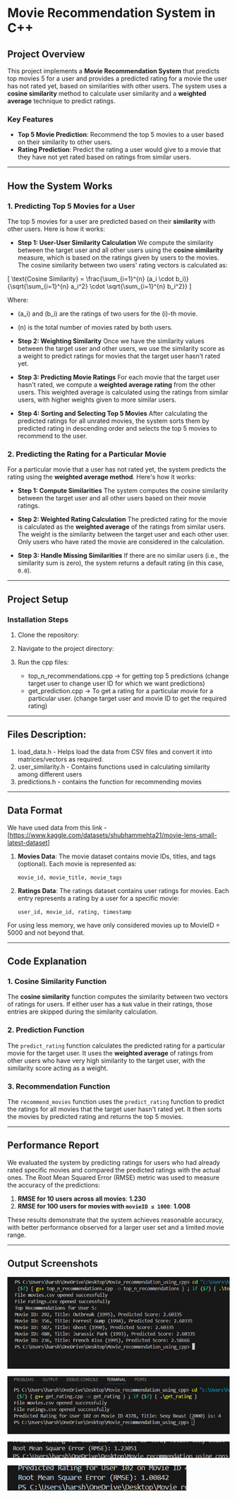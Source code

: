 # Movie Recommendation System in C++

## Project Overview

This project implements a **Movie Recommendation System** that predicts top movies 5 for a user and provides a predicted rating for a movie the user has not rated yet, based on similarities with other users. The system uses a **cosine similarity** method to calculate user similarity and a **weighted average** technique to predict ratings.

### Key Features
- **Top 5 Movie Prediction**: Recommend the top 5 movies to a user based on their similarity to other users.
- **Rating Prediction**: Predict the rating a user would give to a movie that they have not yet rated based on ratings from similar users.

---

## How the System Works

### 1. **Predicting Top 5 Movies for a User**

The top 5 movies for a user are predicted based on their **similarity** with other users. Here is how it works:

- **Step 1: User-User Similarity Calculation**
  We compute the similarity between the target user and all other users using the **cosine similarity** measure, which is based on the ratings given by users to the movies. The cosine similarity between two users' rating vectors is calculated as:
  
\[
\text{Cosine Similarity} = \frac{\sum_{i=1}^{n} (a_i \cdot b_i)}{\sqrt{\sum_{i=1}^{n} a_i^2} \cdot \sqrt{\sum_{i=1}^{n} b_i^2}}
\]

Where:  
- \(a_i\) and \(b_i\) are the ratings of two users for the \(i\)-th movie.
- \(n\) is the total number of movies rated by both users.

- **Step 2: Weighting Similarity**
  Once we have the similarity values between the target user and other users, we use the similarity score as a weight to predict ratings for movies that the target user hasn't rated yet.

- **Step 3: Predicting Movie Ratings**
  For each movie that the target user hasn't rated, we compute a **weighted average rating** from the other users. This weighted average is calculated using the ratings from similar users, with higher weights given to more similar users.

- **Step 4: Sorting and Selecting Top 5 Movies**
  After calculating the predicted ratings for all unrated movies, the system sorts them by predicted rating in descending order and selects the top 5 movies to recommend to the user.

### 2. **Predicting the Rating for a Particular Movie**

For a particular movie that a user has not rated yet, the system predicts the rating using the **weighted average method**. Here's how it works:

- **Step 1: Compute Similarities**
  The system computes the cosine similarity between the target user and all other users based on their movie ratings.

- **Step 2: Weighted Rating Calculation**
  The predicted rating for the movie is calculated as the **weighted average** of the ratings from similar users. The weight is the similarity between the target user and each other user. Only users who have rated the movie are considered in the calculation.

- **Step 3: Handle Missing Similarities**
  If there are no similar users (i.e., the similarity sum is zero), the system returns a default rating (in this case, `0.0`).

---

## Project Setup

### Installation Steps
1. Clone the repository:
   
2. Navigate to the project directory:

3. Run the cpp files:
   - top_n_recommendations.cpp -> for getting top 5 predictions (change target user to change user ID for which we want predictions)
   - get_prediction.cpp -> To get a rating for a particular movie for a particular user. (change target user and movie ID to get the required rating)

---

## Files Description:

1. load_data.h - Helps load the data from CSV files and convert it into matrices/vectors as required.
2. user_similarity.h - Contains functions used in calculating similarity among different users
3. predictions.h - contains the function for recommending movies

---

## Data Format

We have used data from this link - [https://www.kaggle.com/datasets/shubhammehta21/movie-lens-small-latest-dataset]

1. **Movies Data**: The movie dataset contains movie IDs, titles, and tags (optional). Each movie is represented as:
   ```csv
   movie_id, movie_title, movie_tags
   ```

2. **Ratings Data**: The ratings dataset contains user ratings for movies. Each entry represents a rating by a user for a specific movie:
   ```csv
   user_id, movie_id, rating, timestamp
   ```

For using less memory, we have only considered movies up to MovieID = 5000 and not beyond that.

---

## Code Explanation

### 1. **Cosine Similarity Function**

The **cosine similarity** function computes the similarity between two vectors of ratings for users. If either user has a `NaN` value in their ratings, those entries are skipped during the similarity calculation.

### 2. **Prediction Function**

The `predict_rating` function calculates the predicted rating for a particular movie for the target user. It uses the **weighted average** of ratings from other users who have very high similarity to the target user, with the similarity score acting as a weight.

### 3. **Recommendation Function**

The `recommend_movies` function uses the `predict_rating` function to predict the ratings for all movies that the target user hasn't rated yet. It then sorts the movies by predicted rating and returns the top 5 movies.

---

## Performance Report

We evaluated the system by predicting ratings for users who had already rated specific movies and compared the predicted ratings with the actual ones. The Root Mean Squared Error (RMSE) metric was used to measure the accuracy of the predictions:

1. **RMSE for 10 users across all movies**: **1.230**  
2. **RMSE for 100 users for movies with `movieID ≤ 1000`**: **1.008**  

These results demonstrate that the system achieves reasonable accuracy, with better performance observed for a larger user set and a limited movie range.

---

##  Output Screenshots

![Top 5 Predictions](0_top_n.png)

![Image Description](0_get_prediction.png)

![Image Description](0_rmse1.png)

![Image Description](0_rmse2.png)

